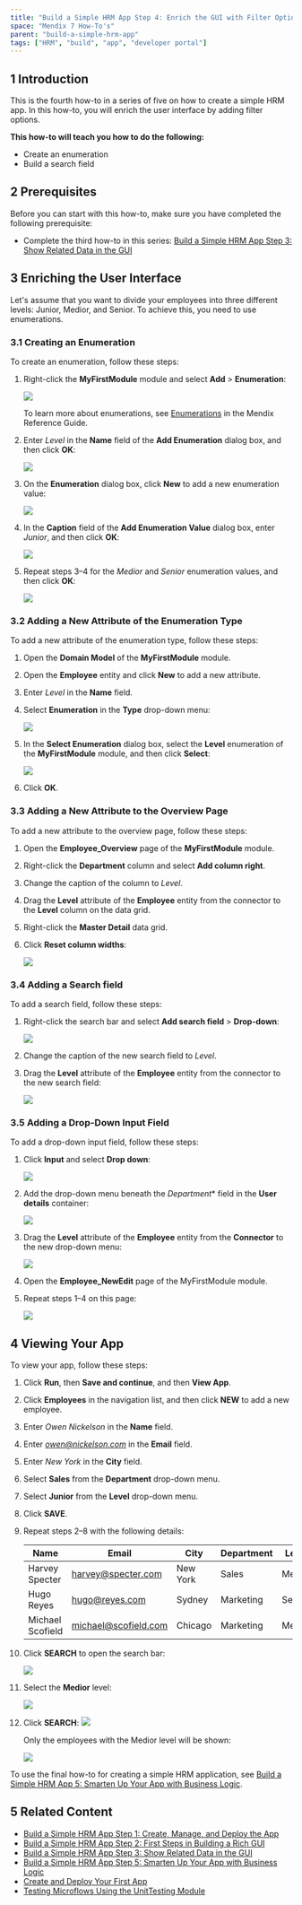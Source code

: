 ```yaml
---
title: "Build a Simple HRM App Step 4: Enrich the GUI with Filter Options"
space: "Mendix 7 How-To's"
parent: "build-a-simple-hrm-app"
tags: ["HRM", "build", "app", "developer portal"]
---
```


## 1 Introduction

This is the fourth how-to in a series of five on how to create a simple HRM app. In this how-to, you will enrich the user interface by adding filter options.

**This how-to will teach you how to do the following:**

* Create an enumeration
* Build a search field

## 2 Prerequisites

Before you can start with this how-to, make sure you have completed the following prerequisite:

*  Complete the third how-to in this series: [Build a Simple HRM App Step 3: Show Related Data in the GUI](build-a-simple-hrm-app-3-show-related-data-in-the-gui)

## 3 Enriching the User Interface

Let's assume that you want to divide your employees into three different levels: Junior, Medior, and Senior. To achieve this, you need to use enumerations.

### 3.1 Creating an Enumeration

To create an enumeration, follow these steps:

1. Right-click the **MyFirstModule** module and select **Add** > **Enumeration**:

    ![](attachments/18448669/18580795.png)

    To learn more about enumerations, see [Enumerations](/refguide7/enumerations) in the Mendix Reference Guide.
    
2. Enter *Level* in the **Name** field of the **Add Enumeration** dialog box, and then click **OK**:

    ![](attachments/18448669/18580794.png) 
    
3. On the **Enumeration** dialog box, click **New** to add a new enumeration value:

    ![](attachments/18448669/18580788.png)
    
4. In the **Caption** field of the **Add Enumeration Value** dialog box, enter *Junior*, and then click **OK**:

    ![](attachments/18448669/18580792.png) 
    
5. Repeat steps 3–4 for the *Medior* and *Senior* enumeration values, and then click **OK**:

    ![](attachments/18448669/18580791.png)

### 3.2 Adding a New Attribute of the Enumeration Type

To add a new attribute of the enumeration type, follow these steps:

1. Open the **Domain Model** of the **MyFirstModule** module.
2. Open the **Employee** entity and click **New** to add a new attribute.
3. Enter *Level* in the **Name** field.
4. Select **Enumeration** in the **Type** drop-down menu:

    ![](attachments/18448669/18580787.png) 
    
5. In the **Select Enumeration** dialog box, select the **Level** enumeration of the **MyFirstModule** module, and then click **Select**:

    ![](attachments/18448669/18580786.png)
    
6. Click **OK**.

### 3.3 Adding a New Attribute to the Overview Page

To add a new attribute to the overview page, follow these steps:

1. Open the **Employee_Overview** page of the **MyFirstModule** module.
2. Right-click the **Department** column and select **Add column right**.
3. Change the caption of the column to *Level*.
4. Drag the **Level** attribute of the **Employee** entity from the connector to the **Level** column on the data grid.
5. Right-click the **Master Detail** data grid.
6. Click **Reset column widths**:

    ![](attachments/18448669/18580785.png)

### 3.4 Adding a Search field

To add a search field, follow these steps:

1. Right-click the search bar and select **Add search field** > **Drop-down**:

    ![](attachments/18448669/18580784.png) 
    
2. Change the caption of the new search field to *Level*.
3. Drag the **Level** attribute of the **Employee** entity from the connector to the new search field:

    ![](attachments/18448669/18580783.png) 

### 3.5 Adding a Drop-Down Input Field

To add a drop-down input field, follow these steps:

1. Click **Input** and select **Drop down**:

    ![](attachments/18448669/18580782.png) 
    
2. Add the drop-down menu beneath the *Department** field in the **User details** container:

    ![](attachments/18448669/18580781.png) 
    
3. Drag the **Level** attribute of the **Employee** entity from the **Connector** to the new drop-down menu:

    ![](attachments/18448669/18580780.png)
    
4. Open the **Employee_NewEdit** page of the MyFirstModule module.
5. Repeat steps 1–4 on this page:

    ![](attachments/18448669/18580779.png) 

## 4 Viewing Your App

To view your app, follow these steps:

1. Click **Run**, then **Save and continue**, and then **View App**.
2. Click **Employees** in the navigation list, and then click **NEW** to add a new employee.
3. Enter *Owen Nickelson* in the **Name** field.
4. Enter *owen@nickelson.com* in the **Email** field.
5. Enter *New York* in the **City** field.
6. Select **Sales** from the **Department** drop-down menu.
7. Select **Junior** from the **Level** drop-down menu.
8. Click **SAVE**.
9. Repeat steps 2–8 with the following details:

    Name | Email | City | Department | Level
    --- | --- | --- | --- | ---
    Harvey Specter | harvey@specter.com | New York | Sales | Medior
    Hugo Reyes | hugo@reyes.com | Sydney | Marketing | Senior
    Michael Scofield | michael@scofield.com | Chicago | Marketing | Medior

10. Click **SEARCH** to open the search bar:

    ![](attachments/18448669/18580778.png) 
    
11. Select the **Medior** level:

    ![](attachments/18448669/18580777.png)
    
15. Click **SEARCH**:
    ![](attachments/18448669/18580776.png)
    
    Only the employees with the Medior level will be shown:
    
    ![](attachments/18448669/18580775.png)

To use the final how-to for creating a simple HRM application, see [Build a Simple HRM App 5: Smarten Up Your App with Business Logic](build-a-simple-hrm-app-5-smarten-up-your-app-with-business-logic).

## 5 Related Content

* [Build a Simple HRM App Step 1: Create, Manage, and Deploy the App](build-a-simple-hrm-app-1-create-manage-and-deploy-the-app)
* [Build a Simple HRM App Step 2: First Steps in Building a Rich GUI](build-a-simple-hrm-app-2-first-steps-in-building-a-rich-gui)
* [Build a Simple HRM App Step 3: Show Related Data in the GUI](build-a-simple-hrm-app-3-show-related-data-in-the-gui)
* [Build a Simple HRM App Step 5: Smarten Up Your App with Business Logic](build-a-simple-hrm-app-5-smarten-up-your-app-with-business-logic)
* [Create and Deploy Your First App](../getting-started/create-and-deploy-your-first-app)
* [Testing Microflows Using the UnitTesting Module](../testing/testing-microflows-using-the-unittesting-module)
